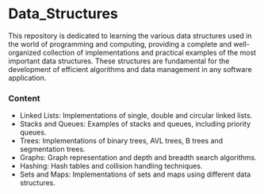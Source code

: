 # Data_Structures
This repository is dedicated to learning the various data structures used in the world of programming and computing, providing a complete and well-organized collection of implementations and practical examples of the most important data structures. These structures are fundamental for the development of efficient algorithms and data management in any software application.


### Content
- Linked Lists: Implementations of single, double and circular linked lists.
- Stacks and Queues: Examples of stacks and queues, including priority queues.
- Trees: Implementations of binary trees, AVL trees, B trees and segmentation trees.
- Graphs: Graph representation and depth and breadth search algorithms.
- Hashing: Hash tables and collision handling techniques.
- Sets and Maps: Implementations of sets and maps using different data structures.
